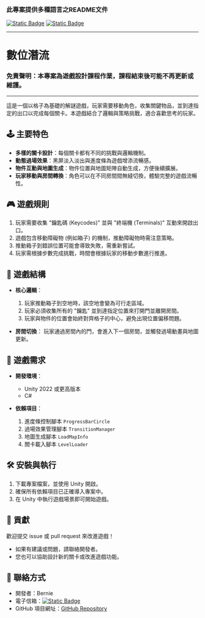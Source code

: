 ﻿### 此專案提供多種語言之README文件
[![Static Badge](https://img.shields.io/badge/lang-en-red)](https://github.com/Unforgettableeternalproject/Digital-Subcurrent/blob/master/README.md) [![Static Badge](https://img.shields.io/badge/lang-zh--tw-yellow)](https://github.com/Unforgettableeternalproject/Digital-Subcurrent/blob/master/README.zh-tw.md)

---

# 數位潛流

### 免責聲明：本專案為遊戲設計課程作業，課程結束後可能不再更新或維護。

---

這是一個以格子為基礎的解謎遊戲，玩家需要移動角色，收集關鍵物品，並到達指定的出口以完成每個關卡。本遊戲結合了邏輯與策略挑戰，適合喜歡思考的玩家。

## 🕹️ 主要特色

- **多樣的關卡設計**：每個關卡都有不同的挑戰與邏輯機制。
- **動態過場效果**：黑屏淡入淡出與進度條為遊戲增添流暢感。
- **物件互動與地圖生成**：物件位置與地圖矩陣自動生成，方便後續擴展。
- **玩家移動與房間轉換**：角色可以在不同房間間無縫切換，體驗完整的遊戲流暢性。

## 🎮 遊戲規則

1. 玩家需要收集 "鑰匙碼 (Keycodes)" 並與 "終端機 (Terminals)" 互動來開啟出口。
2. 遊戲包含移動障礙物 (例如箱子) 的機制，推動障礙物時需注意策略。
3. 推動箱子到錯誤位置可能會導致失敗，需重新嘗試。
4. 玩家需根據步數完成挑戰，時間會根據玩家的移動步數進行推進。

## 🔧 遊戲結構

- **核心邏輯**：
  1. 玩家推動箱子到空地時，該空地會變為可行走區域。
  2. 玩家必須收集所有的 "鑰匙" 並到達指定位置來打開門並離開房間。
  3. 玩家與物件的位置會始終對齊格子的中心，避免出現位置偏移問題。

- **房間切換**：
  玩家通過房間內的門，會進入下一個房間，並觸發過場動畫與地圖更新。

## 🚀 遊戲需求

- **開發環境**：
  - Unity 2022 或更高版本
  - C#

- **依賴項目**：
  1. 進度條控制腳本 `ProgressBarCircle`
  2. 過場效果管理腳本 `TransitionManager`
  3. 地圖生成腳本 `LoadMapInfo`
  4. 關卡載入腳本 `LevelLoader`

## 🛠️ 安裝與執行

1. 下載專案檔案，並使用 Unity 開啟。
2. 確保所有依賴項目已正確導入專案中。
3. 在 Unity 中執行遊戲場景即可開始遊戲。

## 🌟 貢獻

歡迎提交 issue 或 pull request 來改進遊戲！

- 如果有建議或問題，請聯絡開發者。
- 您也可以協助設計新的關卡或改進遊戲功能。

## 📝 聯絡方式

- 開發者：Bernie
- 電子信箱：[![Static Badge](https://img.shields.io/badge/mail-Bernie-blue)
](mailto:ptyc4076@gmail.com) 
- GitHub 項目網址：[GitHub Repository](https://github.com/Unforgettableeternalproject/GridPuzzleGame)
